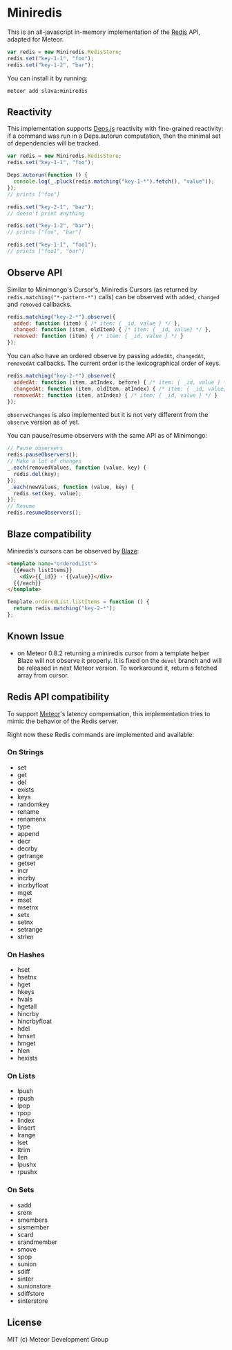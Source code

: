# Miniredis

This is an all-javascript in-memory implementation of the [Redis](https://redis.io) API,
adapted for Meteor.

```javascript
var redis = new Miniredis.RedisStore;
redis.set("key-1-1", "foo");
redis.set("key-1-2", "bar");
```

You can install it by running:

    meteor add slava:miniredis

## Reactivity

This implementation supports
[Deps.js](https://github.com/meteor/meteor/blob/devel/packages/deps)
reactivity with fine-grained reactivity: if a command was run in a
Deps.autorun computation, then the minimal set of dependencies will be tracked.

```javascript
var redis = new Miniredis.RedisStore;
redis.set("key-1-1", "foo");

Deps.autorun(function () {
  console.log(_.pluck(redis.matching("key-1-*").fetch(), "value"));
});
// prints ["foo"]

redis.set("key-2-1", "baz");
// doesn't print anything

redis.set("key-1-2", "bar");
// prints ["foo", "bar"]

redis.set("key-1-1", "foo1");
// prints ["foo1", "bar"]
```

## Observe API

Similar to Minimongo's Cursor's, Miniredis Cursors (as returned by
`redis.matching("*-pattern-*")` calls) can be observed with `added`, `changed`
and `removed` callbacks.

```javascript
redis.matching("key-2-*").observe({
  added: function (item) { /* item: { _id, value } */ },
  changed: function (item, oldItem) { /* item: { _id, value} */ },
  removed: function (item) { /* item: { _id, value } */ }
});
```

You can also have an ordered observe by passing `addedAt`, `changedAt`,
`removedAt` callbacks. The current order is the lexicographical order of keys.

```javascript
redis.matching("key-2-*").observe({
  addedAt: function (item, atIndex, before) { /* item: { _id, value } */ },
  changedAt: function (item, oldItem, atIndex) { /* item: { _id, value} */ },
  removedAt: function (item, atIndex) { /* item: { _id, value } */ }
});
```

`observeChanges` is also implemented but it is not very different from the
`observe` version as of yet.

You can pause/resume observers with the same API as of Minimongo:

```javascript
// Pause observers
redis.pauseObservers();
// Make a lot of changes
_.each(removedValues, function (value, key) {
  redis.del(key);
});
_.each(newValues, function (value, key) {
  redis.set(key, value);
});
// Resume
redis.resumeObservers();
```

## Blaze compatibility

Miniredis's cursors can be observed by [Blaze](http://meteor.github.io/blaze):

```html
<template name="orderedList">
  {{#each listItems}}
    <div>{{_id}} - {{value}}</div>
  {{/each}}
</template>
```

```javascript
Template.orderedList.listItems = function () {
  return redis.matching("key-2-*");
};
```

## Known Issue

- on Meteor 0.8.2 returning a miniredis cursor from a template helper Blaze will
  not observe it properly. It is fixed on the `devel` branch and will be
  released in next Meteor version. To workaround it, return a fetched array from
  cursor.

## Redis API compatibility

To support [Meteor](https://www.meteor.com)'s latency compensation,
this implementation tries to mimic the behavior of the Redis server.

Right now these Redis commands are implemented and available:

### On Strings

- set
- get
- del
- exists
- keys
- randomkey
- rename
- renamenx
- type
- append
- decr
- decrby
- getrange
- getset
- incr
- incrby
- incrbyfloat
- mget
- mset
- msetnx
- setx
- setnx
- setrange
- strlen

### On Hashes

- hset
- hsetnx
- hget
- hkeys
- hvals
- hgetall
- hincrby
- hincrbyfloat
- hdel
- hmset
- hmget
- hlen
- hexists

### On Lists

- lpush
- rpush
- lpop
- rpop
- lindex
- linsert
- lrange
- lset
- ltrim
- llen
- lpushx
- rpushx

### On Sets

- sadd
- srem
- smembers
- sismember
- scard
- srandmember
- smove
- spop
- sunion
- sdiff
- sinter
- sunionstore
- sdiffstore
- sinterstore

## License

MIT (c) Meteor Development Group
